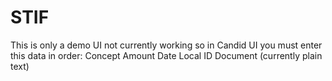 # STIF

This is only a demo
UI not currently working so in Candid UI you must enter this data in order:
Concept
Amount 
Date
Local ID
Document (currently plain text)
